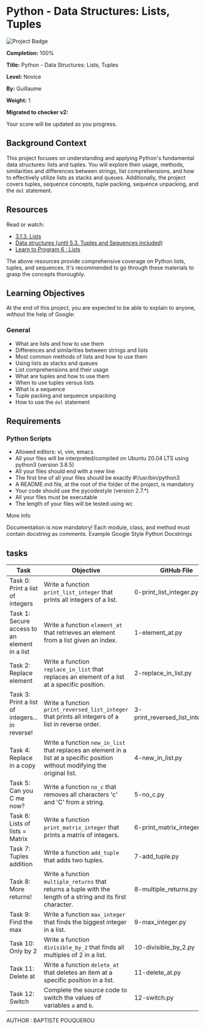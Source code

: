 # Python - Data Structures: Lists, Tuples

![Project Badge](badge-url)

**Completion:** 100%

**Title:** Python - Data Structures: Lists, Tuples

**Level:** Novice

**By:** Guillaume

**Weight:** 1

**Migrated to checker v2:** 

Your score will be updated as you progress.

## Background Context

This project focuses on understanding and applying Python's fundamental data structures: lists and tuples. You will explore their usage, methods, similarities and differences between strings, list comprehensions, and how to effectively utilize lists as stacks and queues. Additionally, the project covers tuples, sequence concepts, tuple packing, sequence unpacking, and the `del` statement.

## Resources

Read or watch:

- [3.1.3. Lists](https://example.com)
- [Data structures (until 5.3. Tuples and Sequences included)](https://example.com)
- [Learn to Program 6 : Lists](https://example.com)

The above resources provide comprehensive coverage on Python lists, tuples, and sequences. It's recommended to go through these materials to grasp the concepts thoroughly.

## Learning Objectives

At the end of this project, you are expected to be able to explain to anyone, without the help of Google:

### General

- What are lists and how to use them
- Differences and similarities between strings and lists
- Most common methods of lists and how to use them
- Using lists as stacks and queues
- List comprehensions and their usage
- What are tuples and how to use them
- When to use tuples versus lists
- What is a sequence
- Tuple packing and sequence unpacking
- How to use the `del` statement

## Requirements

### Python Scripts

- Allowed editors: vi, vim, emacs
- All your files will be interpreted/compiled on Ubuntu 20.04 LTS using python3 (version 3.8.5)
- All your files should end with a new line
- The first line of all your files should be exactly #!/usr/bin/python3
- A README.md file, at the root of the folder of the project, is mandatory
- Your code should use the pycodestyle (version 2.7.*)
- All your files must be executable
- The length of your files will be tested using wc

More Info

Documentation is now mandatory! Each module, class, and method must contain docstring as comments. Example Google Style Python Docstrings

## tasks

| Task                        | Objective                                                                                     | GitHub File                     | Score  |
|-----------------------------|-----------------------------------------------------------------------------------------------|---------------------------------|--------|
| Task 0: Print a list of integers | Write a function `print_list_integer` that prints all integers of a list.                   | 0-print_list_integer.py         | 21/21  |
| Task 1: Secure access to an element in a list | Write a function `element_at` that retrieves an element from a list given an index.         | 1-element_at.py                 | 12/12  |
| Task 2: Replace element      | Write a function `replace_in_list` that replaces an element of a list at a specific position. | 2-replace_in_list.py            | 12/12  |
| Task 3: Print a list of integers... in reverse! | Write a function `print_reversed_list_integer` that prints all integers of a list in reverse order. | 3-print_reversed_list_integer.py | 10/10  |
| Task 4: Replace in a copy    | Write a function `new_in_list` that replaces an element in a list at a specific position without modifying the original list. | 4-new_in_list.py                | 12/12  |
| Task 5: Can you C me now?    | Write a function `no_c` that removes all characters 'c' and 'C' from a string.                | 5-no_c.py                       | 11/11  |
| Task 6: Lists of lists = Matrix | Write a function `print_matrix_integer` that prints a matrix of integers.                     | 6-print_matrix_integer.py       | 11/11  |
| Task 7: Tuples addition      | Write a function `add_tuple` that adds two tuples.                                             | 7-add_tuple.py                  | 15/15  |
| Task 8: More returns!        | Write a function `multiple_returns` that returns a tuple with the length of a string and its first character. | 8-multiple_returns.py           | 9/9    |
| Task 9: Find the max         | Write a function `max_integer` that finds the biggest integer in a list.                      | 9-max_integer.py                | 12/12  |
| Task 10: Only by 2           | Write a function `divisible_by_2` that finds all multiples of 2 in a list.                    | 10-divisible_by_2.py            | 9/9    |
| Task 11: Delete at           | Write a function `delete_at` that deletes an item at a specific position in a list.           | 11-delete_at.py                 | 11/11  |
| Task 12: Switch              | Complete the source code to switch the values of variables `a` and `b`.                       | 12-switch.py                    | 5/5    |

AUTHOR : BAPTISTE POUQUEROU
